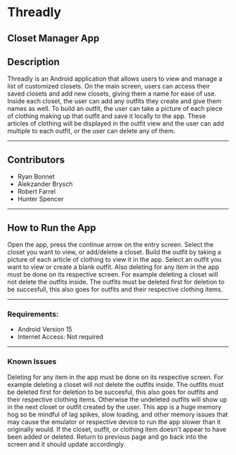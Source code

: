 # Threadly
## Closet Manager App

## Description

Threadly is an Android application that allows users to view and manage a list of customized closets. On the main screen, users can access their saved closets and add new closets, giving them a name for ease of use. Inside each closet, the user can add any outfits they create and give them names as well. To build an outfit, the user can take a picture of each piece of clothing making up that outfit and save it locally to the app. These articles of clothing will be displayed in the outfit view and the user can add multiple to each outfit, or the user can delete any of them.

---

## Contributors

- Ryan Bonnet
- Alekzander Brysch
- Robert Farrel
- Hunter Spencer

---

## How to Run the App

Open the app, press the continue arrow on the entry screen. Select the closet you want to view, or add/delete a closet. Build the outfit by taking a picture of each article of clothing to view it in the app. Select an outfit you want to view or create a blank outfit. Also deleting for any item in the app must be done on its respective screen. For example deleting a closet will not delete the outfits inside. The outfits must be deleted first for deletion to be succesfull, this also goes for outfits and their respective clothing items.

---

### Requirements:

- Android Version 15
- Internet Access: Not required

---

### Known Issues
Deleting for any item in the app must be done on its respective screen. For example deleting a closet will not delete the outfits inside. The outfits must be deleted first for deletion to be succesful, this also goes for outfits and their respective clothing items.
Otherwise the undeleted outfits will show up in the next closet or outfit created by the user. 
This app is a huge memory hog so be mindful of lag spikes, slow loading, and other memory issues that may cause the emulator or respective device to run the app slower than it originally would. 
If the closet, outfit, or clothing item doesn't appear to have been added or deleted. Return to previous page and go back into the screen and it should update accordingly.



